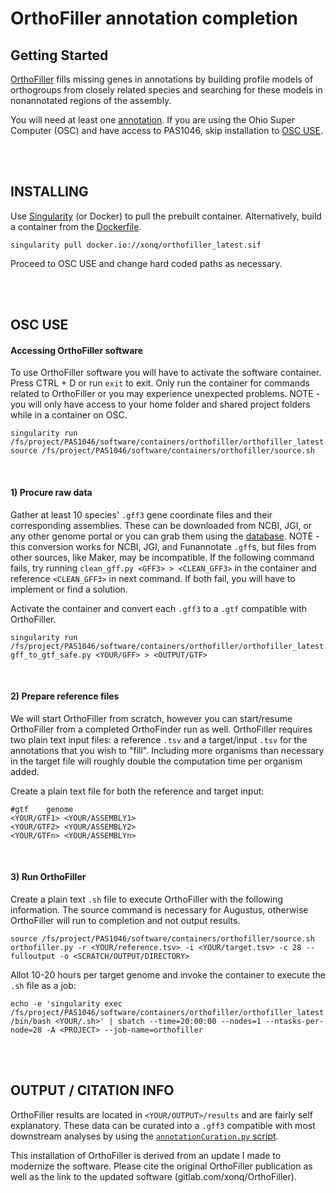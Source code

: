 # OrthoFiller annotation completion

## Getting Started
[OrthoFiller](https://gitlab.com/xonq/OrthoFiller) fills missing genes in annotations by building profile models of orthogroups from closely related species and searching for these models in nonannotated regions of the assembly.

You will need at least one [annotation](https://gitlab.com/xonq/tutorials/-/blob/master/funannotate.md). If you are using the Ohio Super Computer (OSC) and have access to PAS1046, skip installation to [OSC USE](https://gitlab.com/xonq/tutorials/-/blob/master/orthofiller.md#osc-use).


<br /><br />

## INSTALLING
 
Use [Singularity](https://gitlab.com/xonq/tutorials/-/blob/master/containers.md) (or Docker) to pull the prebuilt container. Alternatively, build a container from the [Dockerfile](https://gitlab.com/xonq/recipes/orthofiller).
```
singularity pull docker.io://xonq/orthofiller_latest.sif
```

Proceed to OSC USE and change hard coded paths as necessary.

<br /><br />

## OSC USE
#### Accessing OrthoFiller software
To use OrthoFiller software you will have to activate the software container. Press CTRL + D or run `exit` to exit. Only run the container for commands related to OrthoFiller or you may experience unexpected problems. NOTE - you will only have access to your home folder and shared project folders while in a container on OSC.

```
singularity run /fs/project/PAS1046/software/containers/orthofiller/orthofiller_latest.sif
source /fs/project/PAS1046/software/containers/orthofiller/source.sh
```

<br />

#### 1) Procure raw data
Gather at least 10 species' `.gff3` gene coordinate files and their corresponding assemblies. These can be downloaded from NCBI, JGI, or any other genome portal or you can grab them using the [database](https://gitlab.com/xonq/scripts/-/blob/master/README.md#installing-database). NOTE - this conversion works for NCBI, JGI, and Funannotate `.gff`s, but files from other sources, like Maker, may be incompatible. If the following command fails, try running `clean_gff.py <GFF3> > <CLEAN_GFF3>` in the container and reference `<CLEAN_GFF3>` in next command. If both fail, you will have to implement or find a solution.

Activate the container and convert each `.gff3` to a `.gtf` compatible with OrthoFiller.
```
singularity run /fs/project/PAS1046/software/containers/orthofiller/orthofiller_latest.sif
gff_to_gtf_safe.py <YOUR/GFF> > <OUTPUT/GTF>
```

<br />

#### 2) Prepare reference files
We will start OrthoFiller from scratch, however you can start/resume OrthoFiller from a completed OrthoFinder run as well. OrthoFiller requires two plain text input files: a reference `.tsv` and a target/input `.tsv` for the annotations that you wish to "fill". Including more organisms than necessary in the target file will roughly double the computation time per organism added.

Create a plain text file for both the reference and target input:
```
#gtf	genome
<YOUR/GTF1>	<YOUR/ASSEMBLY1>
<YOUR/GTF2>	<YOUR/ASSEMBLY2>
<YOUR/GTFn>	<YOUR/ASSEMBLYn>
```

<br />

#### 3) Run OrthoFiller
Create a plain text `.sh` file to execute OrthoFiller with the following information. The source command is necessary for Augustus, otherwise OrthoFiller will run to completion and not output results.
```
source /fs/project/PAS1046/software/containers/orthofiller/source.sh
orthofiller.py -r <YOUR/reference.tsv> -i <YOUR/target.tsv> -c 28 --fulloutput -o <SCRATCH/OUTPUT/DIRECTORY>
```
Allot 10-20 hours per target genome and invoke the container to execute the `.sh` file as a job:
```
echo -e 'singularity exec /fs/project/PAS1046/software/containers/orthofiller/orthofiller_latest.sif /bin/bash <YOUR/.sh>' | sbatch --time=20:00:00 --nodes=1 --ntasks-per-node=28 -A <PROJECT> --job-name=orthofiller
```

<br /><br />

## OUTPUT / CITATION INFO
OrthoFiller results are located in `<YOUR/OUTPUT>/results` and are fairly self explanatory. These data can be curated into a `.gff3` compatible with most downstream analyses by using the [`annotationCuration.py` script](https://gitlab.com/xonq/scripts).

This installation of OrthoFiller is derived from an update I made to modernize the software. Please cite the original OrthoFiller publication as well as the link to the updated software (gitlab.com/xonq/OrthoFiller).
